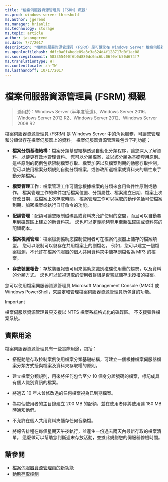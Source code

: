 ```yaml
---
title: "檔案伺服器資源管理員 (FSRM) 概觀"
ms.prod: windows-server-threshold
ms.author: jgerend
ms.manager: brianlic
ms.technology: storage
ms.topic: article
author: jasongerend
ms.date: 7/7/2017
description: "檔案伺服器資源管理員 (FSRM) 是可讓您在 Windows Server 檔案伺服器上管理和分類資料的工具。"
ms.openlocfilehash: ddfc0a0f4bede89a3c3a624d4f128717d0f1ac08
ms.sourcegitcommit: 583355400f6b0d880dc0ac6bc06f0efb50d674f7
ms.translationtype: HT
ms.contentlocale: zh-TW
ms.lasthandoff: 10/17/2017
---
```

# <a name="file-server-resource-manager-fsrm-overview"></a>檔案伺服器資源管理員 (FSRM) 概觀

> 適用於：Windows Server (半年度管道)、Windows Server 2016、Windows Server 2012 R2、Windows Server 2012、Windows Server 2008 R2

檔案伺服器資源管理員 (FSRM) 是 Windows Server 中的角色服務，可讓您管理和分類儲存在檔案伺服器上的資料。 檔案伺服器資源管理員包含下列功能：
  
-   **檔案分類基礎結構**：檔案分類基礎結構透過自動化分類程序，讓您深入了解資料，以便更有效地管理資料。 您可以分類檔案，並以該分類為基礎套用原則。 這些原則的範例包括限制檔案存取、檔案加密以及檔案到期的動態存取控制。 您可以使用檔案分類規則自動分類檔案，或修改所選檔案或資料夾的屬性來手動分類檔案。  
  
-   **檔案管理工作**：檔案管理工作可讓您根據檔案的分類來套用條件性原則或動作。 檔案管理工作的條件包括檔案位置、分類屬性、檔案建立日期、檔案上次修改日期，或檔案上次存取時間。 檔案管理工作可以採取的動作包括可使檔案到期、加密檔案或執行自訂命令的功能。  
  
-   **配額管理**：配額可讓您限制磁碟區或資料夾允許使用的空間，而且可以自動套用到磁碟區上建立的新資料夾。 您也可以定義能夠套用至新磁碟區或資料夾的配額範本。  
  
-   **檔案檢測管理**：檔案檢測協助您控制使用者可在檔案伺服器上儲存的檔案類型。 您可以限制可以儲存在共用檔案上的副檔名。 例如，您可以建立一個檔案檢測，不允許在檔案伺服器的個人共用資料夾中儲存副檔名為 MP3 的檔案。  
  
-   **存放裝置報告**：存放裝置報告可用來協助您識別磁碟使用量的趨勢，以及資料的分類方式。 您也可以監視選取的使用者群組是否嘗試儲存未授權的檔案。  
  
 您可以使用檔案伺服器資源管理員 Microsoft Management Console (MMC) 或 Windows PowerShell，來設定和管理檔案伺服器資源管理員所包含的功能。  
  
> [!IMPORTANT]
>  檔案伺服器資源管理員只支援以 NTFS 檔案系統格式化的磁碟區。 不支援彈性檔案系統。  
  
## <a name="practical-applications"></a>實際用途  
 檔案伺服器資源管理員有一些實際用途，包括：  
  
-   搭配動態存取控制案例使用檔案分類基礎結構，可建立一個根據檔案伺服器檔案分類方式授與檔案及資料夾存取權的原則。  
  
-   建立檔案分類規則，用來將任何包含至少 10 個身分證號碼的檔案，標記成具有個人識別資訊的檔案。  
  
-   將過去 10 年未曾修改過的任何檔案視為已到期檔案。  
  
-   為每個使用者的主目錄建立 200 MB 的配額，並在使用者即將使用達 180 MB 時通知他們。  
  
-   不允許在個人共用資料夾儲存任何音樂檔。  
  
-   將報告排程在每個星期天午夜執行，並產生一份過去兩天內最新存取的檔案清單。 這麼做可以幫助您判斷週末存放活動，並據此規劃您的伺服器停機時間。  

## <a name="see-also"></a>請參閱

- [檔案伺服器資源管理員的新功能](https://technet.microsoft.com/library/dn383587.aspx)
- [動態存取控制](https://technet.microsoft.com/library/dn408191(v=ws.11).aspx) 